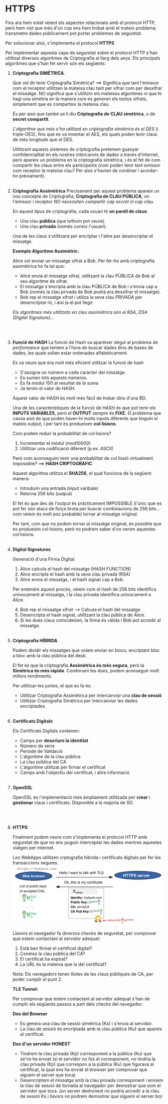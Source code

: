 # HTTPS

Fins ara hem estat veient els aspectes relacionats amb el protocol HTTP, però hem vist que més d'un cop ens hem trobat amb el mateix problema; transmetre dades públicament pot portar problemes de seguretat.

Per solucionar això, s'implementa el protocol **HTTPS**

Per implementar aquesta capa de seguretat sobre el protocol HTTP s'han utilitzat diversos algoritmes de Criptografia al llarg dels anys.
Els principals algoritmes que s'han fet servir són els següents:

1. **Criptografia SIMÈTRICA**.

    Què vol dir tenir Criptografia Simètrica? ==> Significa que tant l'emissor com el receptor utilitzen la mateixa clau tant per xifrar com per desxifrar el missatge.
    NO significa que s'utilitzin els mateixos algoritmes ni que hi hagi una simetria en la manera com es generen els textos xifrats, simplement que es comparteix la mateixa clau.

    És per això que també se li diu **Criptografia de CLAU simètrica**, o de **secret compartit**.

    L'_algoritme que més s'ha utilitzat en criptografia simètrica és el DES_ (i triple-DES), fins que es va inventar el AES, els quals poden tenir claus de més longituds que el DES.

    Utilitzant aquests sistemes de criptografia pretenem guanyar confidencialitat en els nostres intercanvis de dades a través d'internet, però apareix un problema en la criptografia simètrica, i és el fet de com compartir les claus entre els participants (com poden tenir tant emissor com receptor la mateixa clau? Per això s'havien de conèixer i acordar-ho prèviament).
<br><br>

2. **Criptografia Assimètrica**
   Precisament per aquest problema apareix un nou concepte de Criptografia, **Criptografia de CLAU PÚBLICA**, on l'emissor i receptor *NO necessiten compartir cap secret ni cap clau.*

    En aquest tipus de criptografia, cada usuari té **un parell de claus**:
    - Una clau **pública** (que tothom pot veure).
    - Una clau **privada** (només coneix l'usuari).

    Una de les claus s'utilitzarà per encriptar i l'altre per desencriptar el missatge.

    **Exemple Algoritme Assimètric:**

    Alice vol enviar un missatge xifrat a Bob. Per fer-ho amb criptografia assimètrica ho fa tal que:
    - Alice envia el missatge xifrat, utilitzant la clau PÚBLICA de Bob al seu algoritme de xifrat.
    - El missatge s'encripta amb la clau PÚBLICA de Bob i s'envia cap a Bob (només la clau privada de Bob podrà ara desxifrar el missatge).
    - Bob rep el missatge xifrat i utiliza la seva clau PRIVADA per desencriptar-lo, i així ja el pot llegir.
    
    Els *algoritmes més utilitzats en clau assimètrica són el RSA, DSA (Digital Signature)...*

<br><br>

3. **Funció de HASH**
   La funció de Hash va aparèixer degut al problema de *performance* que teniem a l'hora de buscar dades dins de bases de dades, les quals solien estar ordenades alfabèticament.

   Es va veure que era molt més eficient utilitzar la funció de hash
   - S'assigna un número a cada caràcter del missatge.
   - Es sumen tots aquests números.
   - Es fa mòdul 100 al resultat de la suma
   - Ja tenim el valor de HASH.

   Aquest valor de HASH és molt més fàcil de trobar dins d'una BD.

   Una de les característiques de la funció de HASH és que pot tenir els **INPUTS VARIABLES**, però el **OUTPUT** sempre és **FIXE**.
   El problema que causa això és que poden haver-hi molts inputs diferents que tinguin el mateix output, i per tant es produeixen **col·lisions**.

   Com podem reduir la probabilitat de col·lisions?
   1. Incrementar el mòdul (mod10000)
   2. Utilitzar una codificació diferent (p.ex. ASCII)
   
   Però com aconseguim tenir una probabilitat de col·lissió virtualment impossible? ==> **HASH CRIPTOGRÀFIC**

   Aquest algoritma utilitza el **SHA256**, el qual funciona de la següent manera:
   - Introduim una entrada (input varibale)
   - Retorna 256 bits (output)

   El fet és que des de l'output és pràcticament IMPOSSIBLE (l'únic que es pot fer són atacs de força bruta per buscar combinacions de 256 bits... com veiem és molt poc probable) tornar al missatge original.

   Per tant, com que no podem tornar al missatge original, és possible que es produeixin col·lisions, però no podrem saber d'on venen aquestes col·lisions.
<br><br>

4. **Digital Signatures**
   
   Generació d'una Firma Digital:
   1.  Alice calcula el hash del missatge (HASH FUNCTION)
   2.  Alice encripta el hash amb la seva clau privada (RSA)
   3.  Alice envia el missatge, i el hash signat cap a Bob.
   
   Per entendre aquest procés, veiem com el hash de 256 bits identifica univocament al missatge, i la clau privada identifica univocament a Alice.

   4. Bob rep el missatge xifrat --> Calcula el hash del missatge
   5. Desencripta el hash signat, utilitzant la clau pública de Alice.
   6. Si les dues claus coincideixen, la firma és vàlida i Bob pot accedir al missatge.
<br><br>

5. **Criptografia HÍBRIDA**
   
   Podem dividir els missatges que volem enviar en blocs, encriptant bloc a bloc amb la clau pública del destí.

   El fet és que la criptografia **Assimètrica és més segura**, però la **Simètrica és més ràpida**.
   Combinant les dues, podem aconseguir molt millors rendiments.

   Per utilitzar-les juntes, el que es fa és:
   - Utilitzar Criptografia Assimètrica per intercanviar una **clau de sessió**
   - Utilitzar Criptografia Simètrica per intercanviar les dades encriptades.
<br><br>

6. **Certificats Digitals**
   
   Els Certificats Digitals contenen:
   - Camps per **descriure la identitat**
   - Número de sèrie
   - Període de Validació
   - L'algoritme de la clau pública
   - La clau pública del CA
   - L'algoritme utilitzat per firmar el certificat
   - Camps amb l'objectiu del certificat, i altre informació
<br><br>

7. **OpenSSL**
   
   OpenSSL és l'implementació més àmpliament utilitzada per **crear** i **gestionar** claus i certificats.
   Disponible a la majoria de SO.


<br><br>

8. **HTTPS**
   
   Finalment podem veure com s'implementa el protocol HTTP amb seguretat de que no ens puguin interceptar les dades mentres aquestes viatgen per internet.

   Les WebApps utilitzen crptografia híbrida i certificats digitals per fer les transaccions segures.
   <img src="https://github.com/akaKush/Internet-Basics/blob/main/WWW/Teoria/Pictures/https.png"/>

   Llavors el navegador fa diversos checks de seguretat, per comprovar que estem contactant al servidor adequat:

   1. Està ben firmat el certificat digital?
   2. Coneixo la clau pública del CA?
   3. El certificat ha expirat?
   4. La URL és la mateixa que la del certificat?
   
   Nota: Els navegadors tenen llistes de les claus públiques de CA, per poder cumplir el punt 2.

   **TLS Tunnel:**

   Per comprovar que estem contactant al servidor adequat s'han de cumplir els següents passos a part dels checks del navegador:
   
   **Des del Browser**
   - Es genera una clau de sessió simètrica (Ks) i s'envia al servidor.
   - La clau de sessió és encriptada amb la clau pública (Ku) que apareix al certificat.

   **Des d'un servidor HONEST**
   - Tindrem la clau privada (Kp) corresponent a la pública (Ku) que se'ns ha enviat (si el servidor no fos el corresponent, no tindria la clau privada (Kp) que correspon a la pública (Ku) que figurava al certificat, la qual ens ha enviat el browser per comprovar que siguem el server que toca)
   - Desencriptem el missatge amb la clau privada corresponent i enviem la clau de sessió de tornada al navegador per demostrar que som el servidor que toca. (un server deshonest no podria accedir a la clau de sessió Ks i llavors no podrem demostrar que siguem el server bo)



